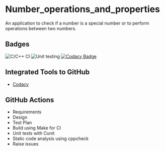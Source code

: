 # Number_operations_and_properties
An application to check if a number is a special number or to perform operations between two numbers.

## Badges
![C/C++ CI](https://github.com/99002486/Number_operations_and_properties/workflows/C/C++%20CI/badge.svg) 
![Unit testing](https://github.com/99002486/Number_operations_and_properties/workflows/Unit%20testing/badge.svg) 
[![Codacy Badge](https://app.codacy.com/project/badge/Grade/5425e516f8dc48d2bb32a720129eb51d)](https://www.codacy.com/manual/99002486/Number_operations_and_properties?utm_source=github.com&amp;utm_medium=referral&amp;utm_content=99002486/Number_operations_and_properties&amp;utm_campaign=Badge_Grade) 

## Integrated Tools to GitHub
*  [Codacy](https://www.codacy.com/)

## GitHub Actions
* Requirements
* Design
* Test Plan
* Build using Make for CI
* Unit tests with Cunit
* Static code analysis using cppcheck
* Raise issues

